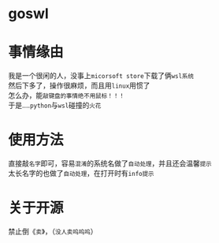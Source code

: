 # goswl
# 事情缘由
我是一个很闲的人，没事上`micorsoft store`下载了俩`wsl系统`
<br>
然后下多了，操作很麻烦，而且用`linux`用惯了
<br>
怎么办，能`敲键盘的事情绝不用鼠标！！！`
<br>
于是....`python`与`wsl`碰撞的`火花`
# 使用方法
直接敲`名字`即可，容易`混淆`的系统名做了`自动处理`，并且还会温馨`提示`
<br>
太长名字的也做了`自动处理`，在打开时有`info提示`
# 关于开源
禁止倒《`卖`》，（`没人卖呜呜呜`）
